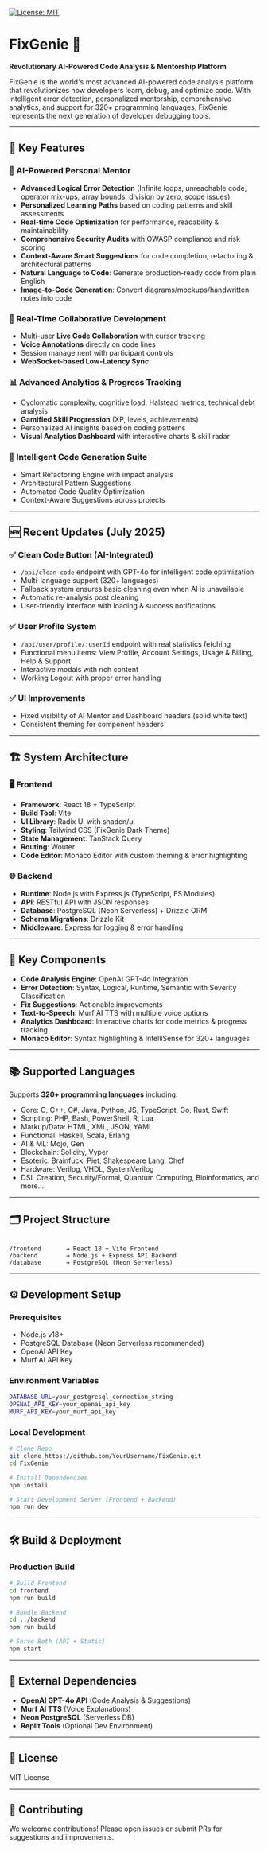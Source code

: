 [![License: MIT](https://img.shields.io/badge/License-MIT-yellow.svg)](https://opensource.org/licenses/MIT)
# FixGenie 🚀
**Revolutionary AI-Powered Code Analysis & Mentorship Platform**

FixGenie is the world's most advanced AI-powered code analysis platform that revolutionizes how developers learn, debug, and optimize code. With intelligent error detection, personalized mentorship, comprehensive analytics, and support for 320+ programming languages, FixGenie represents the next generation of developer debugging tools.

---

## 🌟 Key Features

### 🧠 AI-Powered Personal Mentor
- **Advanced Logical Error Detection** (Infinite loops, unreachable code, operator mix-ups, array bounds, division by zero, scope issues)
- **Personalized Learning Paths** based on coding patterns and skill assessments
- **Real-time Code Optimization** for performance, readability & maintainability
- **Comprehensive Security Audits** with OWASP compliance and risk scoring
- **Context-Aware Smart Suggestions** for code completion, refactoring & architectural patterns
- **Natural Language to Code**: Generate production-ready code from plain English
- **Image-to-Code Generation**: Convert diagrams/mockups/handwritten notes into code

### 👥 Real-Time Collaborative Development
- Multi-user **Live Code Collaboration** with cursor tracking
- **Voice Annotations** directly on code lines
- Session management with participant controls
- **WebSocket-based Low-Latency Sync**

### 📊 Advanced Analytics & Progress Tracking
- Cyclomatic complexity, cognitive load, Halstead metrics, technical debt analysis
- **Gamified Skill Progression** (XP, levels, achievements)
- Personalized AI insights based on coding patterns
- **Visual Analytics Dashboard** with interactive charts & skill radar

### 🎯 Intelligent Code Generation Suite
- Smart Refactoring Engine with impact analysis
- Architectural Pattern Suggestions
- Automated Code Quality Optimization
- Context-Aware Suggestions across projects

---

## 🆕 Recent Updates (July 2025)
### ✅ Clean Code Button (AI-Integrated)
- `/api/clean-code` endpoint with GPT-4o for intelligent code optimization
- Multi-language support (320+ languages)
- Fallback system ensures basic cleaning even when AI is unavailable
- Automatic re-analysis post cleaning
- User-friendly interface with loading & success notifications

### ✅ User Profile System
- `/api/user/profile/:userId` endpoint with real statistics fetching
- Functional menu items: View Profile, Account Settings, Usage & Billing, Help & Support
- Interactive modals with rich content
- Working Logout with proper error handling

### ✅ UI Improvements
- Fixed visibility of AI Mentor and Dashboard headers (solid white text)
- Consistent theming for component headers

---

## 🏗️ System Architecture

### 🖥️ Frontend
- **Framework**: React 18 + TypeScript
- **Build Tool**: Vite
- **UI Library**: Radix UI with shadcn/ui
- **Styling**: Tailwind CSS (FixGenie Dark Theme)
- **State Management**: TanStack Query
- **Routing**: Wouter
- **Code Editor**: Monaco Editor with custom theming & error highlighting

### 🌐 Backend
- **Runtime**: Node.js with Express.js (TypeScript, ES Modules)
- **API**: RESTful API with JSON responses
- **Database**: PostgreSQL (Neon Serverless) + Drizzle ORM
- **Schema Migrations**: Drizzle Kit
- **Middleware**: Express for logging & error handling

---

## 🧩 Key Components
- **Code Analysis Engine**: OpenAI GPT-4o Integration
- **Error Detection**: Syntax, Logical, Runtime, Semantic with Severity Classification
- **Fix Suggestions**: Actionable improvements
- **Text-to-Speech**: Murf AI TTS with multiple voice options
- **Analytics Dashboard**: Interactive charts for code metrics & progress tracking
- **Monaco Editor**: Syntax highlighting & IntelliSense for 320+ languages

---

## 📚 Supported Languages
Supports **320+ programming languages** including:
- Core: C, C++, C#, Java, Python, JS, TypeScript, Go, Rust, Swift
- Scripting: PHP, Bash, PowerShell, R, Lua
- Markup/Data: HTML, XML, JSON, YAML
- Functional: Haskell, Scala, Erlang
- AI & ML: Mojo, Gen
- Blockchain: Solidity, Vyper
- Esoteric: Brainfuck, Piet, Shakespeare Lang, Chef
- Hardware: Verilog, VHDL, SystemVerilog
- DSL Creation, Security/Formal, Quantum Computing, Bioinformatics, and more...

---

## 🗂️ Project Structure
```

/frontend       → React 18 + Vite Frontend
/backend        → Node.js + Express API Backend
/database       → PostgreSQL (Neon Serverless)

````

---

## ⚙️ Development Setup

### Prerequisites
- Node.js v18+
- PostgreSQL Database (Neon Serverless recommended)
- OpenAI API Key
- Murf AI API Key

### Environment Variables
```bash
DATABASE_URL=your_postgresql_connection_string
OPENAI_API_KEY=your_openai_api_key
MURF_API_KEY=your_murf_api_key
````

### Local Development

```bash
# Clone Repo
git clone https://github.com/YourUsername/FixGenie.git
cd FixGenie

# Install Dependencies
npm install

# Start Development Server (Frontend + Backend)
npm run dev
```

---

## 🛠️ Build & Deployment

### Production Build

```bash
# Build Frontend
cd frontend
npm run build

# Bundle Backend
cd ../backend
npm run build

# Serve Both (API + Static)
npm start
```

---

## 📡 External Dependencies

* **OpenAI GPT-4o API** (Code Analysis & Suggestions)
* **Murf AI TTS** (Voice Explanations)
* **Neon PostgreSQL** (Serverless DB)
* **Replit Tools** (Optional Dev Environment)

---

## 📜 License

MIT License

---

## 🙌 Contributing

We welcome contributions! Please open issues or submit PRs for suggestions and improvements.



